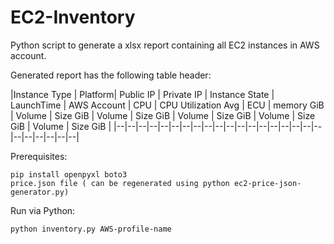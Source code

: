 # EC2-Inventory

Python script to generate a xlsx report containing all EC2 instances in AWS account.

Generated report has the following table header:

|Instance Type | Platform| Public IP | Private IP | Instance State | LaunchTime | AWS Account | CPU | CPU Utilization Avg | ECU | memory GiB | Volume | Size GiB | Volume | Size GiB | Volume | Size GiB | Volume | Size GiB | Volume | Size GiB | 
|--|--|--|--|--|--|--|--|--|--|--|--|--|--|--|--|--|--|--|--|--|--|--|--|--|

Prerequisites:
```
pip install openpyxl boto3
price.json file ( can be regenerated using python ec2-price-json-generator.py)
```
Run via Python:
```
python inventory.py AWS-profile-name
```

